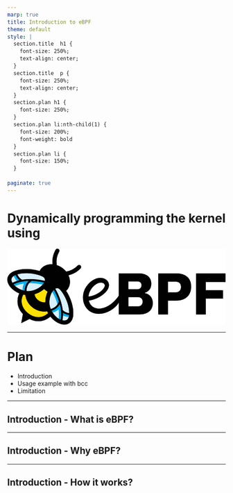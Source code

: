 ```yaml
---
marp: true
title: Introduction to eBPF 
theme: default
style: |
  section.title  h1 {
    font-size: 250%;
    text-align: center;
  }
  section.title  p {
    font-size: 250%;
    text-align: center;
  }
  section.plan h1 {
    font-size: 250%;
  }
  section.plan li:nth-child(1) {
    font-size: 200%;
    font-weight: bold
  }
  section.plan li {
    font-size: 150%;
  }
  
paginate: true
---
```


<!-- _class: title -->

# Dynamically programming the kernel using

![50%](images/EBPF_logo.png)

---

<!-- _class: plan -->
<!-- _backgroundColor: orange -->
<!-- _color: white -->

# Plan

- Introduction
- Usage example with bcc
- Limitation

---

## Introduction - What is eBPF?

---

## Introduction - Why eBPF?

---

## Introduction - How it works?



